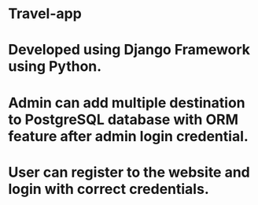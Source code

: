 # Travel-app
# Developed using Django Framework using Python.
# Admin can add multiple destination to PostgreSQL database with ORM feature after admin login credential.
# User can register to the website and login with correct credentials.
